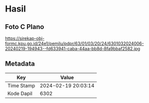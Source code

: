 # Hasil

## Foto C Plano

https://sirekap-obj-formc.kpu.go.id/24e1/pemilu/pdpr/63/01/03/20/24/6301032024006-20240219-194943--fd633941-caba-44aa-bb8d-8fa9bbaf2582.jpg


## Metadata

| Key        | Value               |
| ---------- | ------------------- |
| Time Stamp | 2024-02-19 20:03:14 |
| Kode Dapil | 6302                |



